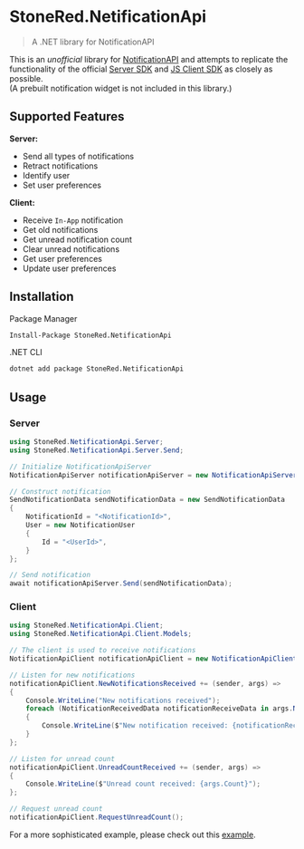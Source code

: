 # StoneRed.NetificationApi

> A .NET library for NotificationAPI

This is an *unofficial* library for [NotificationAPI](https://www.notificationapi.com/) and attempts to replicate the functionality of the official [Server SDK](https://docs.notificationapi.com/reference/server) and [JS Client SDK](https://docs.notificationapi.com/reference/js-client) as closely as possible.\
(A prebuilt notification widget is not included in this library.)

## Supported Features

**Server:**

- Send all types of notifications
- Retract notifications
- Identify user
- Set user preferences

**Client:**

- Receive `In-App` notification
- Get old notifications
- Get unread notification count
- Clear unread notifications
- Get user preferences
- Update user preferences

## Installation

Package Manager

```bash
Install-Package StoneRed.NetificationApi
```

.NET CLI

```bash
dotnet add package StoneRed.NetificationApi
```

## Usage

### Server

```cs
using StoneRed.NetificationApi.Server;
using StoneRed.NetificationApi.Server.Send;

// Initialize NotificationApiServer
NotificationApiServer notificationApiServer = new NotificationApiServer("<ClientId>", "<ClientSecret>", secureMode: false);

// Construct notification
SendNotificationData sendNotificationData = new SendNotificationData
{
    NotificationId = "<NotificationId>",
    User = new NotificationUser
    {
        Id = "<UserId>",
    }
};

// Send notification
await notificationApiServer.Send(sendNotificationData);
```

### Client

```cs
using StoneRed.NetificationApi.Client;
using StoneRed.NetificationApi.Client.Models;

// The client is used to receive notifications
NotificationApiClient notificationApiClient = new NotificationApiClient(userId, clientId);

// Listen for new notifications
notificationApiClient.NewNotificationsReceived += (sender, args) =>
{
    Console.WriteLine("New notifications received");
    foreach (NotificationReceivedData notificationReceiveData in args.Notifications)
    {
        Console.WriteLine($"New notification received: {notificationReceiveData.Id}");
    }
};

// Listen for unread count
notificationApiClient.UnreadCountReceived += (sender, args) =>
{
    Console.WriteLine($"Unread count received: {args.Count}");
};

// Request unread count
notificationApiClient.RequestUnreadCount();
```

For a more sophisticated example, please check out this [example](https://github.com/Stone-Red-Software/StoneRed.NetificationApi/blob/main/src/StoneRed.NetificationApi.Example/Program.cs).
